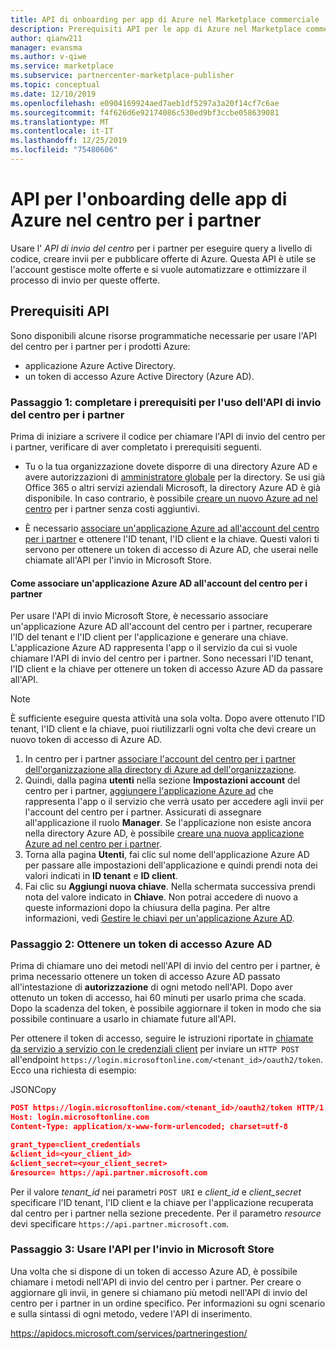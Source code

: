 ```yaml
---
title: API di onboarding per app di Azure nel Marketplace commerciale
description: Prerequisiti API per le app di Azure nel Marketplace commerciale nel centro per i partner Microsoft.
author: qianw211
manager: evansma
ms.author: v-qiwe
ms.service: marketplace
ms.subservice: partnercenter-marketplace-publisher
ms.topic: conceptual
ms.date: 12/10/2019
ms.openlocfilehash: e0904169924aed7aeb1df5297a3a20f14cf7c6ae
ms.sourcegitcommit: f4f626d6e92174086c530ed9bf3ccbe058639081
ms.translationtype: MT
ms.contentlocale: it-IT
ms.lasthandoff: 12/25/2019
ms.locfileid: "75480606"
---
```

# <a name="api-for-onboarding-azure-apps-in-partner-center"></a>API per l'onboarding delle app di Azure nel centro per i partner

Usare l' *API di invio del centro* per i partner per eseguire query a livello di codice, creare invii per e pubblicare offerte di Azure.  Questa API è utile se l'account gestisce molte offerte e si vuole automatizzare e ottimizzare il processo di invio per queste offerte.

## <a name="api-prerequisites"></a>Prerequisiti API

Sono disponibili alcune risorse programmatiche necessarie per usare l'API del centro per i partner per i prodotti Azure: 

- applicazione Azure Active Directory.
- un token di accesso Azure Active Directory (Azure AD).

### <a name="step-1-complete-prerequisites-for-using-the-partner-center-submission-api"></a>Passaggio 1: completare i prerequisiti per l'uso dell'API di invio del centro per i partner

Prima di iniziare a scrivere il codice per chiamare l'API di invio del centro per i partner, verificare di aver completato i prerequisiti seguenti.

- Tu o la tua organizzazione dovete disporre di una directory Azure AD e avere autorizzazioni di [amministratore globale](https://docs.microsoft.com/azure/active-directory/users-groups-roles/directory-assign-admin-roles) per la directory. Se usi già Office 365 o altri servizi aziendali Microsoft, la directory Azure AD è già disponibile. In caso contrario, è possibile [creare un nuovo Azure ad nel centro](https://docs.microsoft.com/windows/uwp/publish/associate-azure-ad-with-partner-center#create-a-brand-new-azure-ad-to-associate-with-your-partner-center-account) per i partner senza costi aggiuntivi.

- È necessario [associare un'applicazione Azure ad all'account del centro per i partner](https://docs.microsoft.com/windows/uwp/monetize/create-and-manage-submissions-using-windows-store-services#associate-an-azure-ad-application-with-your-windows-partner-center-account) e ottenere l'ID tenant, l'ID client e la chiave. Questi valori ti servono per ottenere un token di accesso di Azure AD, che userai nelle chiamate all'API per l'invio in Microsoft Store.

#### <a name="how-to-associate-an-azure-ad-application-with-your-partner-center-account"></a>Come associare un'applicazione Azure AD all'account del centro per i partner

Per usare l'API di invio Microsoft Store, è necessario associare un'applicazione Azure AD all'account del centro per i partner, recuperare l'ID del tenant e l'ID client per l'applicazione e generare una chiave. L'applicazione Azure AD rappresenta l'app o il servizio da cui si vuole chiamare l'API di invio del centro per i partner. Sono necessari l'ID tenant, l'ID client e la chiave per ottenere un token di accesso Azure AD da passare all'API.

>[!Note]
>È sufficiente eseguire questa attività una sola volta. Dopo avere ottenuto l'ID tenant, l'ID client e la chiave, puoi riutilizzarli ogni volta che devi creare un nuovo token di accesso di Azure AD.

1. In centro per i partner [associare l'account del centro per i partner dell'organizzazione alla directory di Azure ad dell'organizzazione](https://docs.microsoft.com/windows/uwp/publish/associate-azure-ad-with-partner-center).
1. Quindi, dalla pagina **utenti** nella sezione **Impostazioni account** del centro per i partner, [aggiungere l'applicazione Azure ad](https://docs.microsoft.com/windows/uwp/publish/add-users-groups-and-azure-ad-applications#add-azure-ad-applications-to-your-partner-center-account) che rappresenta l'app o il servizio che verrà usato per accedere agli invii per l'account del centro per i partner. Assicurati di assegnare all'applicazione il ruolo **Manager**. Se l'applicazione non esiste ancora nella directory Azure AD, è possibile [creare una nuova applicazione Azure ad nel centro per i partner](https://docs.microsoft.com/windows/uwp/publish/add-users-groups-and-azure-ad-applications#create-a-new-azure-ad-application-account-in-your-organizations-directory-and-add-it-to-your-partner-center-account).
1. Torna alla pagina **Utenti**, fai clic sul nome dell'applicazione Azure AD per passare alle impostazioni dell'applicazione e quindi prendi nota dei valori indicati in **ID tenant** e **ID client**.
1. Fai clic su **Aggiungi nuova chiave**. Nella schermata successiva prendi nota del valore indicato in **Chiave**. Non potrai accedere di nuovo a queste informazioni dopo la chiusura della pagina. Per altre informazioni, vedi [Gestire le chiavi per un'applicazione Azure AD](https://docs.microsoft.com/windows/uwp/publish/add-users-groups-and-azure-ad-applications#manage-keys).

### <a name="step-2-obtain-an-azure-ad-access-token"></a>Passaggio 2: Ottenere un token di accesso Azure AD

Prima di chiamare uno dei metodi nell'API di invio del centro per i partner, è prima necessario ottenere un token di accesso Azure AD passato all'intestazione di **autorizzazione** di ogni metodo nell'API. Dopo aver ottenuto un token di accesso, hai 60 minuti per usarlo prima che scada. Dopo la scadenza del token, è possibile aggiornare il token in modo che sia possibile continuare a usarlo in chiamate future all'API.

Per ottenere il token di accesso, seguire le istruzioni riportate in [chiamate da servizio a servizio con le credenziali client](https://azure.microsoft.com/documentation/articles/active-directory-protocols-oauth-service-to-service/) per inviare un `HTTP POST` all'endpoint `https://login.microsoftonline.com/<tenant_id>/oauth2/token`. Ecco una richiesta di esempio:

JSONCopy
```Json
POST https://login.microsoftonline.com/<tenant_id>/oauth2/token HTTP/1.1
Host: login.microsoftonline.com
Content-Type: application/x-www-form-urlencoded; charset=utf-8

grant_type=client_credentials
&client_id=<your_client_id>
&client_secret=<your_client_secret>
&resource= https://api.partner.microsoft.com
```

Per il valore *tenant_id* nei parametri `POST URI` e *client_id* e *client_secret* specificare l'ID tenant, l'ID client e la chiave per l'applicazione recuperata dal centro per i partner nella sezione precedente. Per il parametro *resource* devi specificare `https://api.partner.microsoft.com`.

### <a name="step-3-use-the-microsoft-store-submission-api"></a>Passaggio 3: Usare l'API per l'invio in Microsoft Store

Una volta che si dispone di un token di accesso Azure AD, è possibile chiamare i metodi nell'API di invio del centro per i partner. Per creare o aggiornare gli invii, in genere si chiamano più metodi nell'API di invio del centro per i partner in un ordine specifico. Per informazioni su ogni scenario e sulla sintassi di ogni metodo, vedere l'API di inserimento.

https://apidocs.microsoft.com/services/partneringestion/
